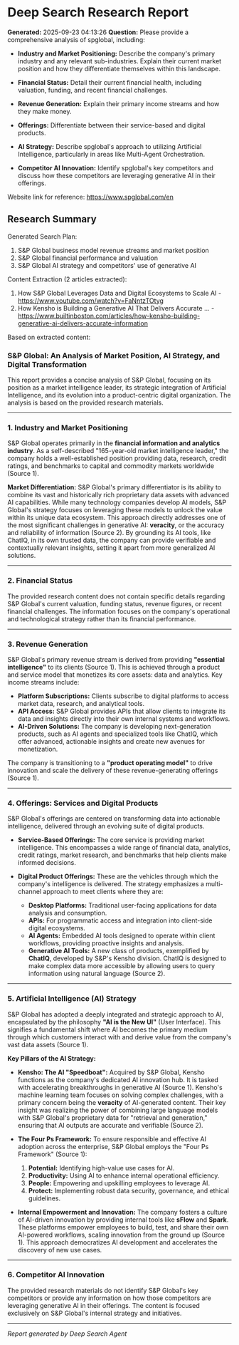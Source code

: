 # Deep Search Research Report

**Generated:** 2025-09-23 04:13:26
**Question:** Please provide a comprehensive analysis of spglobal, including:

* **Industry and Market Positioning:** Describe the company's primary industry and any relevant sub-industries. Explain their current market position and how they differentiate themselves within this landscape.

* **Financial Status:** Detail their current financial health, including valuation, funding, and recent financial challenges.

* **Revenue Generation:** Explain their primary income streams and how they make money.

* **Offerings:** Differentiate between their service-based and digital products.

* **AI Strategy:** Describe spglobal's approach to utilizing Artificial Intelligence, particularly in areas like Multi-Agent Orchestration.

* **Competitor AI Innovation:** Identify spglobal's key competitors and discuss how these competitors are leveraging generative AI in their offerings.

Website link for reference: https://www.spglobal.com/en

## Research Summary


Generated Search Plan:
1. S&P Global business model revenue streams and market position
2. S&P Global financial performance and valuation
3. S&P Global AI strategy and competitors' use of generative AI

Content Extraction (2 articles extracted):
1. How S&P Global Leverages Data and Digital Ecosystems to Scale AI - https://www.youtube.com/watch?v=FaNntzTOtyg
2. How Kensho is Building a Generative AI That Delivers Accurate ... - https://www.builtinboston.com/articles/how-kensho-building-generative-ai-delivers-accurate-information

Based on extracted content:
### **S&P Global: An Analysis of Market Position, AI Strategy, and Digital Transformation**

This report provides a concise analysis of S&P Global, focusing on its position as a market intelligence leader, its strategic integration of Artificial Intelligence, and its evolution into a product-centric digital organization. The analysis is based on the provided research materials.

---

### **1. Industry and Market Positioning**

S&P Global operates primarily in the **financial information and analytics industry**. As a self-described "165-year-old market intelligence leader," the company holds a well-established position providing data, research, credit ratings, and benchmarks to capital and commodity markets worldwide (Source 1).

**Market Differentiation:**
S&P Global's primary differentiator is its ability to combine its vast and historically rich proprietary data assets with advanced AI capabilities. While many technology companies develop AI models, S&P Global's strategy focuses on leveraging these models to unlock the value within its unique data ecosystem. This approach directly addresses one of the most significant challenges in generative AI: **veracity**, or the accuracy and reliability of information (Source 2). By grounding its AI tools, like ChatIQ, in its own trusted data, the company can provide verifiable and contextually relevant insights, setting it apart from more generalized AI solutions.

---

### **2. Financial Status**

The provided research content does not contain specific details regarding S&P Global's current valuation, funding status, revenue figures, or recent financial challenges. The information focuses on the company's operational and technological strategy rather than its financial performance.

---

### **3. Revenue Generation**

S&P Global's primary revenue stream is derived from providing **"essential intelligence"** to its clients (Source 1). This is achieved through a product and service model that monetizes its core assets: data and analytics. Key income streams include:

*   **Platform Subscriptions:** Clients subscribe to digital platforms to access market data, research, and analytical tools.
*   **API Access:** S&P Global provides APIs that allow clients to integrate its data and insights directly into their own internal systems and workflows.
*   **AI-Driven Solutions:** The company is developing next-generation products, such as AI agents and specialized tools like ChatIQ, which offer advanced, actionable insights and create new avenues for monetization.

The company is transitioning to a **"product operating model"** to drive innovation and scale the delivery of these revenue-generating offerings (Source 1).

---

### **4. Offerings: Services and Digital Products**

S&P Global's offerings are centered on transforming data into actionable intelligence, delivered through an evolving suite of digital products.

*   **Service-Based Offerings:** The core service is providing market intelligence. This encompasses a wide range of financial data, analytics, credit ratings, market research, and benchmarks that help clients make informed decisions.

*   **Digital Product Offerings:** These are the vehicles through which the company's intelligence is delivered. The strategy emphasizes a multi-channel approach to meet clients where they are:
    *   **Desktop Platforms:** Traditional user-facing applications for data analysis and consumption.
    *   **APIs:** For programmatic access and integration into client-side digital ecosystems.
    *   **AI Agents:** Embedded AI tools designed to operate within client workflows, providing proactive insights and analysis.
    *   **Generative AI Tools:** A new class of products, exemplified by **ChatIQ**, developed by S&P's Kensho division. ChatIQ is designed to make complex data more accessible by allowing users to query information using natural language (Source 2).

---

### **5. Artificial Intelligence (AI) Strategy**

S&P Global has adopted a deeply integrated and strategic approach to AI, encapsulated by the philosophy **"AI is the New UI"** (User Interface). This signifies a fundamental shift where AI becomes the primary medium through which customers interact with and derive value from the company's vast data assets (Source 1).

**Key Pillars of the AI Strategy:**

*   **Kensho: The AI "Speedboat":** Acquired by S&P Global, Kensho functions as the company's dedicated AI innovation hub. It is tasked with accelerating breakthroughs in generative AI (Source 1). Kensho's machine learning team focuses on solving complex challenges, with a primary concern being the **veracity** of AI-generated content. Their key insight was realizing the power of combining large language models with S&P Global's proprietary data for "retrieval and generation," ensuring that AI outputs are accurate and verifiable (Source 2).

*   **The Four Ps Framework:** To ensure responsible and effective AI adoption across the enterprise, S&P Global employs the "Four Ps Framework" (Source 1):
    1.  **Potential:** Identifying high-value use cases for AI.
    2.  **Productivity:** Using AI to enhance internal operational efficiency.
    3.  **People:** Empowering and upskilling employees to leverage AI.
    4.  **Protect:** Implementing robust data security, governance, and ethical guidelines.

*   **Internal Empowerment and Innovation:** The company fosters a culture of AI-driven innovation by providing internal tools like **sFlow** and **Spark**. These platforms empower employees to build, test, and share their own AI-powered workflows, scaling innovation from the ground up (Source 1). This approach democratizes AI development and accelerates the discovery of new use cases.

---

### **6. Competitor AI Innovation**

The provided research materials do not identify S&P Global's key competitors or provide any information on how those competitors are leveraging generative AI in their offerings. The content is focused exclusively on S&P Global's internal strategy and initiatives.

---
*Report generated by Deep Search Agent*
